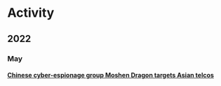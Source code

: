 # Activity

## 2022

### May

#### [Chinese cyber-espionage group Moshen Dragon targets Asian telcos](https://www.bleepingcomputer.com/news/security/chinese-cyber-espionage-group-moshen-dragon-targets-asian-telcos/)
